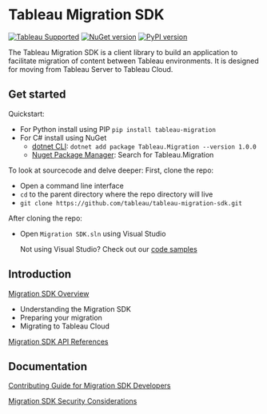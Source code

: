 # Tableau Migration SDK

[![Tableau Supported](https://img.shields.io/badge/Support%20Level-Tableau%20Supported-53bd92.svg)](https://www.tableau.com/support-levels-it-and-developer-tools)
[![NuGet version](https://badge.fury.io/nu/Tableau.Migration.svg)](https://badge.fury.io/nu/Tableau.Migration)
[![PyPI version](https://badge.fury.io/py/tableau-migration.svg)](https://pypi.python.org/pypi/tableau-migration/)

The Tableau Migration SDK is a client library to build an application to facilitate migration of content between Tableau environments. It is designed for moving from Tableau Server to Tableau Cloud.

## Get started

Quickstart:
- For Python install using PIP `pip install tableau-migration`
- For C# install using NuGet 
   - [dotnet CLI](https://learn.microsoft.com/en-us/nuget/quickstart/install-and-use-a-package-using-the-dotnet-cli): `dotnet add package Tableau.Migration --version 1.0.0`
   - [Nuget Package Manager](https://learn.microsoft.com/en-us/nuget/quickstart/install-and-use-a-package-in-visual-studio): Search for Tableau.Migration

To look at sourcecode and delve deeper:
  First, clone the repo:
  
  - Open a command line interface
  - `cd` to the parent directory where the repo directory will live
  - `git clone https://github.com/tableau/tableau-migration-sdk.git`
  
  After cloning the repo:
  
  - Open `Migration SDK.sln` using Visual Studio

    Not using Visual Studio? Check out our [code samples](https://tableau.github.io/migration-sdk/samples/intro.html)

## Introduction

[Migration SDK Overview](https://help.tableau.com/current/api/migration_sdk/en-us/index.html)
- Understanding the Migration SDK
- Preparing your migration
- Migrating to Tableau Cloud

[Migration SDK API References](https://tableau.github.io/migration-sdk/)

## Documentation

[Contributing Guide for Migration SDK Developers](https://github.com/tableau/tableau-migration-sdk/blob/main/CONTRIBUTING.md)

[Migration SDK Security Considerations](https://github.com/tableau/tableau-migration-sdk/blob/main/SECURITY.md)
